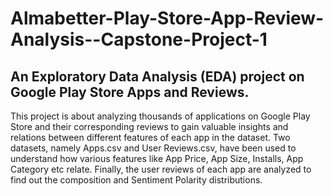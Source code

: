 # Almabetter-Play-Store-App-Review-Analysis--Capstone-Project-1
## An Exploratory Data Analysis (EDA) project on Google Play Store Apps and Reviews.
This project is about analyzing thousands of applications on Google Play Store and their corresponding reviews to gain valuable insights and relations between different features of each app in the dataset. Two datasets, namely Apps.csv and User Reviews.csv, have been used to understand how various features like App Price, App Size, Installs, App Category etc relate. Finally, the user reviews of each app are analyzed to find out the composition and Sentiment Polarity distributions.
